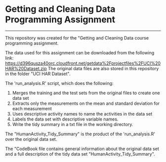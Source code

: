 # Getting and Cleaning Data Programming Assignment 
***
This repository was created for the "Getting and Cleaning Data course programming assignment. 

The data used for this assignment can be downloaded from the following link: https://d396qusza40orc.cloudfront.net/getdata%2Fprojectfiles%2FUCI%20HAR%20Dataset.zip
The original data files are also stored in this repository in the folder "UCI HAR Dataset".

The 'run_analysis.R' script, which does the following:

1. Merges the training and the test sets from the original files to create one data set
2. Extracts only the measurements on the mean and standard deviation for each measurement
3. Uses descriptive activity names to name the activities in the data set
4. Labels the data set with descriptive variable names. 
5. Write the tidy summary in a txt file in the working directory. 

The "HumanActivity_Tidy_Summary" is the product of the 'run_analysis.R' over the original data set. 

The "CodeBook file contains general information about the original data set and a full description of the tidy data set "HumanActivity_Tidy_Summary". 
